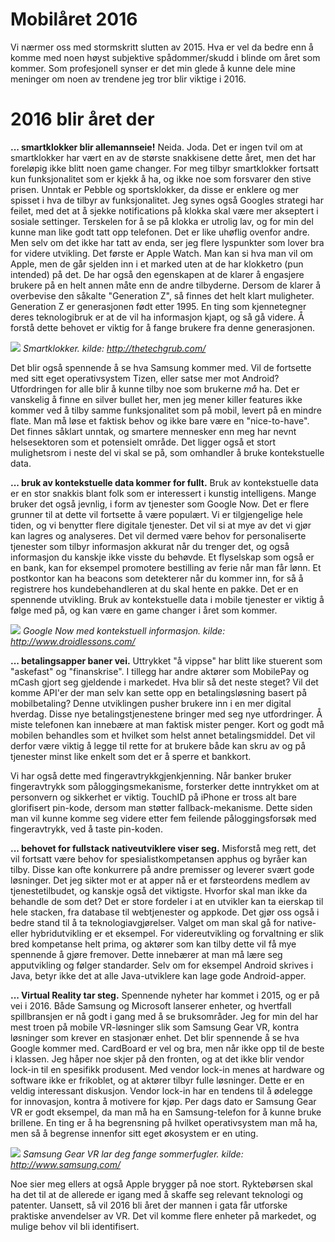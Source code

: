 # Mobilåret 2016
Vi nærmer oss med stormskritt slutten av 2015. Hva er vel da bedre enn å komme med noen høyst subjektive spådommer/skudd i blinde om året som kommer. Som profesjonell synser er det min glede å kunne dele mine meninger om noen av trendene jeg tror blir viktige i 2016.

# 2016 blir året der
**... smartklokker blir allemannseie!** 
Neida. Joda. Det er ingen tvil om at smartklokker har vært en av de største snakkisene dette året, men det har foreløpig ikke blitt noen game changer. For meg tilbyr smartklokker fortsatt kun funksjonalitet som er kjekk å ha, og ikke noe som forsvarer den stive prisen. Unntak er Pebble og sportsklokker, da disse er enklere og mer spisset i hva de tilbyr av funksjonalitet. Jeg synes også Googles strategi har feilet, med det at å sjekke notifications på klokka skal være mer akseptert i sosiale settinger. Terskelen for å se på klokka er utrolig lav, og for min del kunne man like godt tatt opp telefonen. Det er like uhøflig ovenfor andre. Men selv om det ikke har tatt av enda, ser jeg flere lyspunkter som lover bra for videre utvikling. Det første er Apple Watch. Man kan si hva man vil om Apple, men de går sjelden inn i et marked uten at de har klokketro (pun intended) på det. De har også den egenskapen at de klarer å engasjere brukere på en helt annen måte enn de andre tilbyderne. Dersom de klarer å overbevise den såkalte "Generation Z", så finnes det helt klart muligheter. Generation Z er generasjonen født etter 1995. En ting som kjennetegner deres teknologibruk er at de vil ha informasjon kjapt, og så gå videre. Å forstå dette behovet er viktig for å fange brukere fra denne generasjonen. 

 ![](https://bekkopen.blob.core.windows.net/attachments/28fa7e6b-6126-409b-aea1-29a47042aedb)
*Smartklokker. kilde: http://thetechgrub.com/*

Det blir også spennende å se hva Samsung kommer med. Vil de fortsette med sitt eget operativsystem Tizen, eller satse mer mot Android? Utfordringen for alle blir å kunne tilby noe som brukerne _må_ ha. Det er vanskelig å finne en silver bullet her, men jeg mener killer features ikke kommer ved å tilby samme funksjonalitet som på mobil, levert på en mindre flate. Man må løse et faktisk behov og ikke bare være en "nice-to-have". Det finnes såklart unntak, og smartere mennesker enn meg har nevnt helsesektoren som et potensielt område. Det ligger også et stort mulighetsrom i neste del vi skal se på, som omhandler å bruke kontekstuelle data.

**... bruk av kontekstuelle data kommer for fullt.** Bruk av kontekstuelle data er en stor snakkis blant folk som er interessert i kunstig intelligens. Mange bruker det også jevnlig, i form av tjenester som Google Now. Det er flere grunner til at dette vil fortsette å være populært. Vi er tilgjengelige hele tiden, og vi benytter flere digitale tjenester. Det vil si at mye av det vi gjør kan lagres og analyseres. Det vil dermed være behov for personaliserte tjenester som tilbyr informasjon akkurat når du trenger det, og også informasjon du kanskje ikke visste du behøvde. Et flyselskap som også er en bank, kan for eksempel promotere bestilling av ferie når man får lønn. Et postkontor kan ha beacons som detekterer når du kommer inn, for så å registrere hos kundebehandleren at du skal hente en pakke. Det er en spennende utvikling. Bruk av kontekstuelle data i mobile tjenester er viktig å følge med på, og kan være en game changer i året som kommer. 

 ![](https://bekkopen.blob.core.windows.net/attachments/38492cff-8f72-46fd-999b-528e2aed794b)
*Google Now med kontekstuell informasjon. kilde: http://www.droidlessons.com/*

**... betalingsapper baner vei.** Uttrykket "å vippse" har blitt like stuerent som "askefast" og "finanskrise". I tillegg har andre aktører som MobilePay og mCash gjort seg gjeldende i markedet. Hva blir så det neste steget? Vil det komme API'er der man selv kan sette opp en betalingsløsning basert på mobilbetaling? Denne utviklingen pusher brukere inn i en mer digital hverdag. Disse nye betalingstjenestene bringer med seg nye utfordringer. Å miste telefonen kan innebære at man faktisk mister penger. Kort og godt må mobilen behandles som et hvilket som helst annet betalingsmiddel. Det vil derfor være viktig å legge til rette for at brukere både kan skru av og på tjenester minst like enkelt som det er å sperre et bankkort. 

Vi har også dette med fingeravtrykkgjenkjenning. Når banker bruker fingeravtrykk som påloggingsmekanisme, forsterker dette inntrykket om at personvern og sikkerhet er viktig. TouchID på iPhone er tross alt bare glorifisert pin-kode, dersom man støtter fallback-mekanisme. Dette siden man vil kunne komme seg videre etter fem feilende påloggingsforsøk med fingeravtrykk, ved å taste pin-koden.

**... behovet for fullstack nativeutviklere viser seg.** Misforstå meg rett, det vil fortsatt være behov for spesialistkompetansen apphus og byråer kan tilby. Disse kan ofte konkurrere på andre premisser og leverer svært gode løsninger. Det jeg sikter mot er at apper nå er et førsteordens medlem av tjenestetilbudet, og kanskje også det viktigste. Hvorfor skal man ikke da behandle de som det? Det er store fordeler i at en utvikler kan ta eierskap til hele stacken, fra database til webtjenester og appkode. Det gjør oss også i bedre stand til å ta teknologiavgjørelser. Valget om man skal gå for native- eller hybridutvikling er et eksempel. For videreutvikling og forvaltning er slik bred kompetanse helt prima, og aktører som kan tilby dette vil få mye spennende å gjøre fremover. Dette innebærer at man må lære seg apputvikling og følger standarder. Selv om for eksempel Android skrives i Java, betyr ikke det at alle Java-utviklere kan lage gode Android-apper.

**... Virtual Reality tar steg.** Spennende nyheter har kommet i 2015, og er på vei i 2016. Både Samsung og Microsoft lanserer enheter, og hvertfall spillbransjen er nå godt i gang med å se bruksområder. Jeg for min del har mest troen på mobile VR-løsninger slik som Samsung Gear VR, kontra løsninger som krever en stasjonær enhet. Det blir spennende å se hva Google kommer med. CardBoard er vel og bra, men når ikke opp til de beste i klassen. Jeg håper noe skjer på den fronten, og at det ikke blir vendor lock-in til en spesifikk produsent. Med vendor lock-in menes at hardware og software ikke er frikoblet, og at aktører tilbyr fulle løsninger. Dette er en veldig interessant diskusjon. Vendor lock-in har en tendens til å ødelegge for innovasjon, kontra å motivere for kjøp. Per dags dato er Samsung Gear VR er godt eksempel, da man må ha en Samsung-telefon for å kunne bruke brillene. En ting er å ha begrensning på hvilket operativsystem man må ha, men så å begrense innenfor sitt eget økosystem er en uting.

 ![](https://bekkopen.blob.core.windows.net/attachments/bc713135-2c7b-4cce-b565-e76268bd68e8)
*Samsung Gear VR lar deg fange sommerfugler. kilde: http://www.samsung.com/*

Noe sier meg ellers at også Apple brygger på noe stort. Ryktebørsen skal ha det til at de allerede er igang med å skaffe seg relevant teknologi og patenter. Uansett, så vil 2016 bli året der mannen i gata får utforske praktiske anvendelser av VR. Det vil komme flere enheter på markedet, og mulige behov vil bli identifisert.

